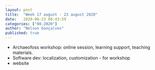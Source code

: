 ```yaml
---
layout: post
title:  "Week 17 august - 23 august 2020"
date:   2020-08-23 08:43:59
categories: ["08-2020"]
author: "Nelson Gonçalves"
published: true
---
```


* Archaeofoss workshop: online session, learning support, teaching materials.
* Software dev: localization, customization - for workshop
* website
